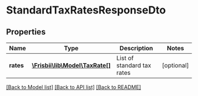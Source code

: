 # StandardTaxRatesResponseDto

## Properties
Name | Type | Description | Notes
------------ | ------------- | ------------- | -------------
**rates** | [**\Frisbii\lib\Model\TaxRate[]**](TaxRate.md) | List of standard tax rates | [optional] 

[[Back to Model list]](../../README.md#documentation-for-models) [[Back to API list]](../../README.md#documentation-for-api-endpoints) [[Back to README]](../../README.md)


